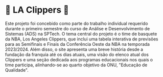 # 🔵 LA Clippers 🔴

Este projeto foi concebido como parte do trabalho individual requerido durante o primeiro semestre do curso de Análise e Desenvolvimento de Sistemas (ADS) na SPTech. O tema central do projeto é o time de basquete da NBA, Los Angeles Clippers, que inclui uma tabela interativa de previsões para as Semifinais e Finais da Conferência Oeste da NBA na temporada 2023/2024. Além disso, o site apresenta uma breve história desde a fundação da franquia até os dias atuais, uma visão do elenco atual dos Clippers e uma seção dedicada aos programas educacionais nos quais o time participa, alinhando-se ao quarto objetivo da ONU, "Educação de Qualidade".

